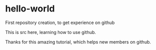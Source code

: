 # hello-world
First repository creation, to get experience on github

This is src here, learning how to use github.

Thanks for this amazing tutorial, which helps new members on github.
